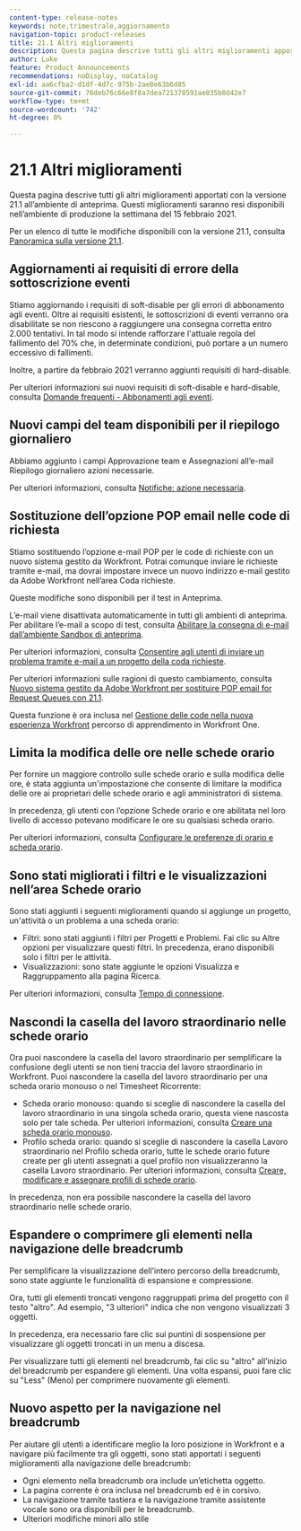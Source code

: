 ```yaml
---
content-type: release-notes
keywords: note,trimestrale,aggiornamento
navigation-topic: product-releases
title: 21.1 Altri miglioramenti
description: Questa pagina descrive tutti gli altri miglioramenti apportati con la versione 21.1 all’ambiente di anteprima. Questi miglioramenti saranno resi disponibili nell’ambiente di produzione la settimana del 15 febbraio 2021.
author: Luke
feature: Product Announcements
recommendations: noDisplay, noCatalog
exl-id: aa6cfba2-d1df-4d7c-975b-2ae0e63b6d85
source-git-commit: 76deb76c66e8f8a7dea721378591ae035b8d42e7
workflow-type: tm+mt
source-wordcount: '742'
ht-degree: 0%

---
```


# 21.1 Altri miglioramenti

Questa pagina descrive tutti gli altri miglioramenti apportati con la versione 21.1 all’ambiente di anteprima. Questi miglioramenti saranno resi disponibili nell’ambiente di produzione la settimana del 15 febbraio 2021.

Per un elenco di tutte le modifiche disponibili con la versione 21.1, consulta [Panoramica sulla versione 21.1](../../../product-announcements/product-releases/21.1-release-activity/21-1-release-overview.md).

## Aggiornamenti ai requisiti di errore della sottoscrizione eventi

Stiamo aggiornando i requisiti di soft-disable per gli errori di abbonamento agli eventi. Oltre ai requisiti esistenti, le sottoscrizioni di eventi verranno ora disabilitate se non riescono a raggiungere una consegna corretta entro 2.000 tentativi. In tal modo si intende rafforzare l&#39;attuale regola del fallimento del 70% che, in determinate condizioni, può portare a un numero eccessivo di fallimenti.

Inoltre, a partire da febbraio 2021 verranno aggiunti requisiti di hard-disable.

Per ulteriori informazioni sui nuovi requisiti di soft-disable e hard-disable, consulta [Domande frequenti - Abbonamenti agli eventi](../../../wf-api/general/event-subs-faq.md).

## Nuovi campi del team disponibili per il riepilogo giornaliero

Abbiamo aggiunto i campi Approvazione team e Assegnazioni all’e-mail Riepilogo giornaliero azioni necessarie.

Per ulteriori informazioni, consulta [Notifiche: azione necessaria](../../../workfront-basics/using-notifications/notifications-action-needed.md).

## Sostituzione dell’opzione POP email nelle code di richiesta

Stiamo sostituendo l’opzione e-mail POP per le code di richieste con un nuovo sistema gestito da Workfront. Potrai comunque inviare le richieste tramite e-mail, ma dovrai impostare invece un nuovo indirizzo e-mail gestito da Adobe Workfront nell’area Coda richieste.

Queste modifiche sono disponibili per il test in Anteprima.

L’e-mail viene disattivata automaticamente in tutti gli ambienti di anteprima. Per abilitare l’e-mail a scopo di test, consulta [Abilitare la consegna di e-mail dall’ambiente Sandbox di anteprima](../../../workfront-basics/using-notifications/enable-delivery-emails-from-preview-sandbox-environment.md).

Per ulteriori informazioni, consulta [Consentire agli utenti di inviare un problema tramite e-mail a un progetto della coda richieste](/help/quicksilver/manage-work/requests/create-requests/enable-email-issues-into-projects.md).

Per ulteriori informazioni sulle ragioni di questo cambiamento, consulta [Nuovo sistema gestito da Adobe Workfront per sostituire POP email for Request Queues con 21.1](../../../product-announcements/announcements/announcement-archive/pop-removal-request-queue.md).

Questa funzione è ora inclusa nel [Gestione delle code nella nuova esperienza Workfront](https://one.workfront.com/s/learningpath4/queue-management-MCYCJRWK36QZBP7PGMNDMSPRN3LE) percorso di apprendimento in Workfront One.

## Limita la modifica delle ore nelle schede orario

Per fornire un maggiore controllo sulle schede orario e sulla modifica delle ore, è stata aggiunta un&#39;impostazione che consente di limitare la modifica delle ore ai proprietari delle schede orario e agli amministratori di sistema.

In precedenza, gli utenti con l’opzione Schede orario e ore abilitata nel loro livello di accesso potevano modificare le ore su qualsiasi scheda orario.

Per ulteriori informazioni, consulta [Configurare le preferenze di orario e scheda orario](../../../administration-and-setup/set-up-workfront/configure-timesheets-schedules/timesheet-and-hour-preferences.md).

## Sono stati migliorati i filtri e le visualizzazioni nell’area Schede orario

Sono stati aggiunti i seguenti miglioramenti quando si aggiunge un progetto, un&#39;attività o un problema a una scheda orario:

* Filtri: sono stati aggiunti i filtri per Progetti e Problemi. Fai clic su Altre opzioni per visualizzare questi filtri. In precedenza, erano disponibili solo i filtri per le attività.
* Visualizzazioni: sono state aggiunte le opzioni Visualizza e Raggruppamento alla pagina Ricerca.

Per ulteriori informazioni, consulta [Tempo di connessione](../../../timesheets/create-and-manage-timesheets/log-time.md).

## Nascondi la casella del lavoro straordinario nelle schede orario

Ora puoi nascondere la casella del lavoro straordinario per semplificare la confusione degli utenti se non tieni traccia del lavoro straordinario in Workfront. Puoi nascondere la casella del lavoro straordinario per una scheda orario monouso o nel Timesheet Ricorrente:

* Scheda orario monouso: quando si sceglie di nascondere la casella del lavoro straordinario in una singola scheda orario, questa viene nascosta solo per tale scheda. Per ulteriori informazioni, consulta [Creare una scheda orario monouso](../../../timesheets/create-and-manage-timesheets/create-tmshts.md).
* Profilo scheda orario: quando si sceglie di nascondere la casella Lavoro straordinario nel Profilo scheda orario, tutte le schede orario future create per gli utenti assegnati a quel profilo non visualizzeranno la casella Lavoro straordinario. Per ulteriori informazioni, consulta [Creare, modificare e assegnare profili di schede orario](../../../timesheets/create-and-manage-timesheets/create-timesheet-profiles.md).

In precedenza, non era possibile nascondere la casella del lavoro straordinario nelle schede orario.

## Espandere o comprimere gli elementi nella navigazione delle breadcrumb

Per semplificare la visualizzazione dell’intero percorso della breadcrumb, sono state aggiunte le funzionalità di espansione e compressione.

Ora, tutti gli elementi troncati vengono raggruppati prima del progetto con il testo &quot;altro&quot;. Ad esempio, &quot;3 ulteriori&quot; indica che non vengono visualizzati 3 oggetti.

In precedenza, era necessario fare clic sui puntini di sospensione per visualizzare gli oggetti troncati in un menu a discesa.

Per visualizzare tutti gli elementi nel breadcrumb, fai clic su &quot;altro&quot; all’inizio del breadcrumb per espandere gli elementi. Una volta espansi, puoi fare clic su &quot;Less&quot; (Meno) per comprimere nuovamente gli elementi.

## Nuovo aspetto per la navigazione nel breadcrumb

Per aiutare gli utenti a identificare meglio la loro posizione in Workfront e a navigare più facilmente tra gli oggetti, sono stati apportati i seguenti miglioramenti alla navigazione delle breadcrumb:

* Ogni elemento nella breadcrumb ora include un’etichetta oggetto.
* La pagina corrente è ora inclusa nel breadcrumb ed è in corsivo.
* La navigazione tramite tastiera e la navigazione tramite assistente vocale sono ora disponibili per le breadcrumb.
* Ulteriori modifiche minori allo stile

